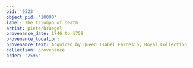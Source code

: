 ```yaml
---
pid: '9523'
object_pid: '10000'
label: The Triumph of Death
artist: pieterbruegel
provenance_date: 1746 to 1759
provenance_location:
provenance_text: Acquired by Queen Isabel Farnesio, Royal Collection
collection: provenance
order: '2595'
---
```

